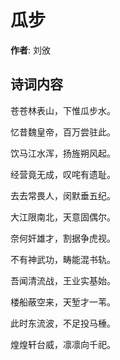 # 瓜步

**作者**: 刘攽

## 诗词内容

苍苍林表山，下惟瓜步水。

忆昔魏皇帝，百万尝驻此。

饮马江水浑，扬旌朔风起。

经营竟无成，叹咤有遗耻。

去去常畏人，闵默垂五纪。

大江限南北，天意固偶尔。

奈何奸雄才，割据争虎视。

不有神武功，畴能混书轨。

吾闻清流战，王业实基始。

楼船蔽空来，天堑才一苇。

此时东流波，不足投马棰。

煌煌轩台威，凛凛向千祀。

